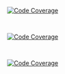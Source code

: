 
[![Code Coverage](https://img.shields.io/badge/Code%20Coverage-86%25-success?style=flat?color=black&color=red)](https://github.com/AnarBalaca/CodeCoverage/actions/workflows/main.yml)

<br>

[![Code Coverage](https://img.shields.io/badge/Code%20Coverage-86%25-success?style=flat?color=black&color=red??logo=appveyor)](https://github.com/AnarBalaca/CodeCoverage/actions/workflows/main.yml)

<br>


[![Code Coverage](https://github.com/AnarBalaca/CodeCoverage/actions/workflows/main.yml/badge.svg?style=flat?color=black&color=red)](https://github.com/AnarBalaca/CodeCoverage/actions/workflows/main.yml)
